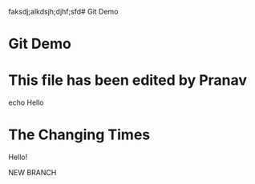 faksdj;alkdsjh;djhf;sfd# Git Demo
# Git Demo
# This file has been edited by Pranav
echo Hello
# The Changing Times 
Hello!






NEW BRANCH
